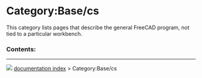 # Category:Base/cs
This category lists pages that describe the general FreeCAD program, not tied to a particular workbench.

### Contents:



---
![](images/Right_arrow.png) [documentation index](../README.md) > Category:Base/cs
